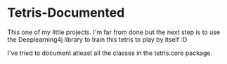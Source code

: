 # Tetris-Documented
This one of my little projects. I'm far from done but the next step is to use the Deeplearning4j library to train this tetris to play by itself :D

I've tried to document atleast all the classes in the tetris.core package.
